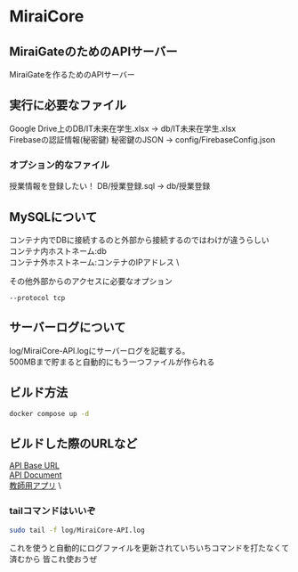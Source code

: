 # MiraiCore
## MiraiGateのためのAPIサーバー
MiraiGateを作るためのAPIサーバー
## 実行に必要なファイル
Google Drive上のDB/IT未来在学生.xlsx → db/IT未来在学生.xlsx \
Firebaseの認証情報(秘密鍵) 秘密鍵のJSON → config/FirebaseConfig.json

### オプション的なファイル
授業情報を登録したい！ DB/授業登録.sql → db/授業登録

## MySQLについて
コンテナ内でDBに接続するのと外部から接続するのではわけが違うらしい \
コンテナ内ホストネーム:db \
コンテナ外ホストネーム:コンテナのIPアドレス \

その他外部からのアクセスに必要なオプション
```
--protocol tcp
```
## サーバーログについて
log/MiraiCore-API.logにサーバーログを記載する。 \
500MBまで貯まると自動的にもう一つファイルが作られる
## ビルド方法
```sh
docker compose up -d
```
## ビルドした際のURLなど
[API Base URL](http://localhost/api) \
[API Document](http://localhost/document/api) \
[教師用アプリ](http://localhost/teacher) \
### tailコマンドはいいぞ
``` sh
sudo tail -f log/MiraiCore-API.log
```
これを使うと自動的にログファイルを更新されていちいちコマンドを打たなくて済むから
皆これ使おうぜ